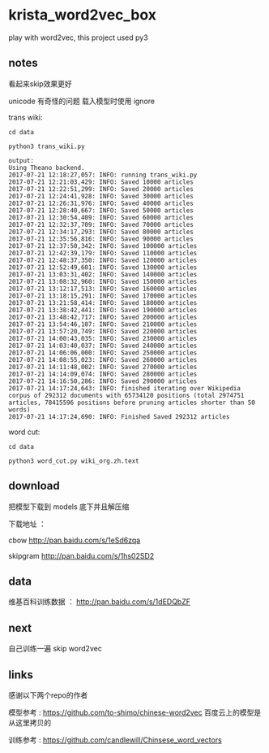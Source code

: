 # krista_word2vec_box

play with word2vec, this project used py3

## notes

看起来skip效果更好

unicode 有奇怪的问题 载入模型时使用 ignore

trans wiki:

```
cd data

python3 trans_wiki.py

output:
Using Theano backend.
2017-07-21 12:18:27,057: INFO: running trans_wiki.py
2017-07-21 12:21:03,429: INFO: Saved 10000 articles
2017-07-21 12:22:51,299: INFO: Saved 20000 articles
2017-07-21 12:24:41,928: INFO: Saved 30000 articles
2017-07-21 12:26:31,976: INFO: Saved 40000 articles
2017-07-21 12:28:40,667: INFO: Saved 50000 articles
2017-07-21 12:30:54,409: INFO: Saved 60000 articles
2017-07-21 12:32:37,709: INFO: Saved 70000 articles
2017-07-21 12:34:17,293: INFO: Saved 80000 articles
2017-07-21 12:35:56,816: INFO: Saved 90000 articles
2017-07-21 12:37:50,342: INFO: Saved 100000 articles
2017-07-21 12:42:39,179: INFO: Saved 110000 articles
2017-07-21 12:48:37,350: INFO: Saved 120000 articles
2017-07-21 12:52:49,601: INFO: Saved 130000 articles
2017-07-21 13:03:31,402: INFO: Saved 140000 articles
2017-07-21 13:08:32,960: INFO: Saved 150000 articles
2017-07-21 13:12:17,513: INFO: Saved 160000 articles
2017-07-21 13:18:15,291: INFO: Saved 170000 articles
2017-07-21 13:21:58,414: INFO: Saved 180000 articles
2017-07-21 13:38:42,441: INFO: Saved 190000 articles
2017-07-21 13:48:42,717: INFO: Saved 200000 articles
2017-07-21 13:54:46,107: INFO: Saved 210000 articles
2017-07-21 13:57:20,749: INFO: Saved 220000 articles
2017-07-21 14:00:43,035: INFO: Saved 230000 articles
2017-07-21 14:03:40,037: INFO: Saved 240000 articles
2017-07-21 14:06:06,000: INFO: Saved 250000 articles
2017-07-21 14:08:55,023: INFO: Saved 260000 articles
2017-07-21 14:11:48,002: INFO: Saved 270000 articles
2017-07-21 14:14:09,074: INFO: Saved 280000 articles
2017-07-21 14:16:50,286: INFO: Saved 290000 articles
2017-07-21 14:17:24,643: INFO: finished iterating over Wikipedia corpus of 292312 documents with 65734120 positions (total 2974751 articles, 78415596 positions before pruning articles shorter than 50 words)
2017-07-21 14:17:24,690: INFO: Finished Saved 292312 articles

```

word cut:

```
cd data

python3 word_cut.py wiki_org.zh.text
```

## download

把模型下载到 models 底下并且解压缩

下载地址 ： 

cbow http://pan.baidu.com/s/1eSd6zqa

skipgram http://pan.baidu.com/s/1hs02SD2

## data

维基百科训练数据 ： http://pan.baidu.com/s/1dEDQbZF

## next

自己训练一遍 skip word2vec

## links

感谢以下两个repo的作者

模型参考 : https://github.com/to-shimo/chinese-word2vec  百度云上的模型是从这里拷贝的

训练参考 : https://github.com/candlewill/Chinsese_word_vectors
